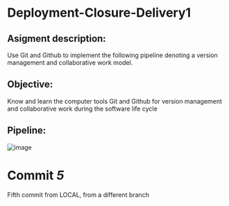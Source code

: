 # Deployment-Closure-Delivery1

## Asigment description:

Use Git and Github to implement the following pipeline denoting a version management and collaborative work model.

## Objective:

Know and learn the computer tools Git and Github for version management and collaborative work during the software life cycle

## Pipeline:

![image](https://github.com/user-attachments/assets/6d1072d5-206b-4664-9075-f5b17a32bd7f)

# Commit *5*

Fifth commit from LOCAL, from a different branch